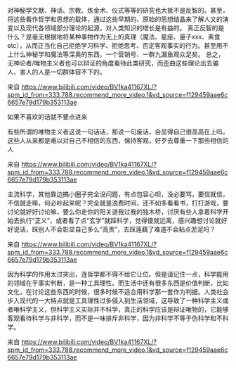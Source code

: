 对神秘学文献、神话、宗教、炼金术、仪式等等的研究也大抵不是反智的。甚至，将这些看作哲学和思想的载体，通过这些早期的、原始的思想结晶来了解人文的演变以及现代各领域部分理论的起源，对人类知识的增长是有益的。 真正反智的是什么？是毫无根据地将某种事物作为无上的真理（魔法、星座、量子xxx、素食 etc），从而正当化自己拒绝学习科学、拒绝思考、否定客观事实的行为。甚至用不上什么神秘学和魔法等深奥的东西，一个营销号、一群九漏鱼观众足矣。 总之，无神论者/唯物主义者也可以辩证的角度看待此类研究，而歪曲这些理论出去骗人、害人的人是一切群体容不下的。

 

来自 <https://www.bilibili.com/video/BV1ka41167XL/?spm_id_from=333.788.recommend_more_video.1&vd_source=f129459aae6c6657e79d179b353113ae> 

 

 

 

如果不喜欢的话就不要点进来

 有些所谓的唯物主义者这说一句话话，那说一句废话，会显得自己很高高在上吗，这些人从来都是难以对自己不相信的东西，保持客观，好歹去尊重一下那些相信的人

 

来自 <https://www.bilibili.com/video/BV1ka41167XL/?spm_id_from=333.788.recommend_more_video.1&vd_source=f129459aae6c6657e79d179b353113ae> 

 

主流科学，其他靠边搞小圈子完全没问题，有点包容心呗，没必要骂，要信就信，不信就走嘛，何必吵起来呢？完全就是浪费时间，还不如多看看书，打打游戏，要讨论就好好讨论嘛，要么你走你的阳关道我过我的独木桥，讨厌有些人拿着科学开始去执行“正义”，或者看了点“玄学”就踩科学，觉得傻就远离，感兴趣想讨论就好好说话，踩别人不会彰显自己多么“高贵”，去踩莲藕了难道不会粘点淤泥吗？

 

来自 <https://www.bilibili.com/video/BV1ka41167XL/?spm_id_from=333.788.recommend_more_video.1&vd_source=f129459aae6c6657e79d179b353113ae> 

 

因为科学的作用太过突出，连哲学都不得不给它让位。但是请记住一点，科学能用的领域在于事实判断，是一种工具理性。而生活中还有很多东西是价值判断，比如文化，在讨论这些东西的时候，很多时候不适合用科学那一套作为判据。人类社会步入现代的一大特点就是工具理性过多侵入到生活领域，这导致了一种科学主义或者唯科学主义，但科学主义实际并不科学，真正的科学应该是辩证唯物的，它能够客观看待科学与非科学，而不是一味排斥非科学，因为非科学不等于伪科学和不科学。

 

来自 <https://www.bilibili.com/video/BV1ka41167XL/?spm_id_from=333.788.recommend_more_video.1&vd_source=f129459aae6c6657e79d179b353113ae> 

 

 